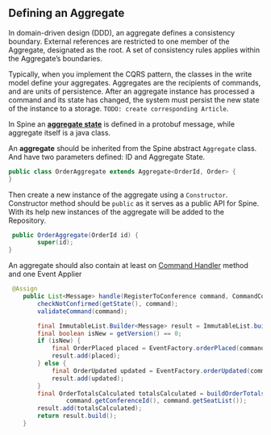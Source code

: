 ## Defining an Aggregate

In domain-driven design (DDD), an aggregate defines a consistency boundary. External references are restricted to one member of the Aggregate, designated as the root. A set of consistency rules applies within the Aggregate’s boundaries.

Typically, when you implement the CQRS pattern, the classes in the write model define your aggregates. Aggregates are the recipients of commands, and are units of persistence. After an aggregate instance has processed a command and its state has changed, the system must persist the new state of the instance to a storage. `TODO: create corresponding Article`.

In Spine an [**aggregate state**](../biz-model/aggregate-states.md) is defined in a protobuf message, while aggregate itself is a java class. 

An **aggregate** should be inherited from the Spine abstract `Aggregate` class. And have two parameters defined: ID and  Aggregate State.

```java
public class OrderAggregate extends Aggregate<OrderId, Order> {
}
```
Then create a new instance of the aggregate using a `Constructor`. Constructor method should be `public` as it serves as a public API for Spine. With its help new instances of the aggregate will be added to the Repository. 
```java
 public OrderAggregate(OrderId id) {
        super(id);
}
```
An aggregate should also contain at least on [Command Handler](./java/command-handler.md) method and one Event Applier
```java
 @Assign
    public List<Message> handle(RegisterToConference command, CommandContext context) {
        checkNotConfirmed(getState(), command);
        validateCommand(command);

        final ImmutableList.Builder<Message> result = ImmutableList.builder();
        final boolean isNew = getVersion() == 0;
        if (isNew) {
            final OrderPlaced placed = EventFactory.orderPlaced(command);
            result.add(placed);
        } else {
            final OrderUpdated updated = EventFactory.orderUpdated(command);
            result.add(updated);
        }
        final OrderTotalsCalculated totalsCalculated = buildOrderTotalsCalculated(command.getOrderId(),
                command.getConferenceId(), command.getSeatList());
        result.add(totalsCalculated);
        return result.build();
    }
```